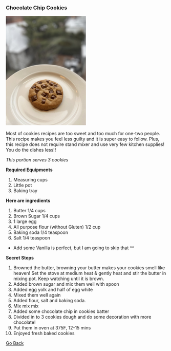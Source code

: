 ### Chocolate Chip Cookies


<img src="images/IMG_ChocolateChipCookies.jpg" width="250">

Most of cookies recipes are too sweet and too much for one-two people. 
This recipe makes you feel less guilty and it is super easy to follow.
Plus, this recipe does not require stand mixer and use very few kitchen supplies! 
You do the dishes less!!

_This portion serves 3 cookies_

**Required Equipments**
1. Measuring cups
2. Little pot 
3. Baking tray


**Here are ingredients**
1. Butter 1/4 cups
2. Brown Sugar 1/4 cups
3. 1 large egg
4. All purpose flour (without Gluten) 1/2 cup
5. Baking soda 1/4 teaspoon 
6. Salt 1/4 teaspoon
* Add some Vanilla is perfect, but I am going to skip that ^^

**Secret Steps** 
1. Browned the butter, browning your butter makes your cookies smell like heaven! 
Set the stove at medium heat & gently heat and stir the butter in mixing pot. 
Keep watching until it is brown.  
2. Added brown sugar and mix them well with spoon
3. Added egg yolk and half of egg white
4. Mixed them well again
5. Added flour, salt and baking soda. 
6. Mix mix mix 
7. Added some chocolate chip in cookies batter
8. Divided in to 3 cookies dough and do some decoration with more chocolate! 
9. Put them in oven at 375F, 12-15 mins
10. Enjoyed fresh baked cookies


[Go Back](README.md)
